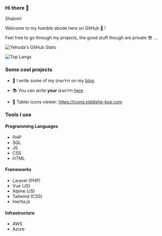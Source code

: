 ### Hi there 👋

<!--
**Yiddishe-Kop/Yiddishe-Kop** is a ✨ _special_ ✨ repository because its `README.md` (this file) appears on your GitHub profile.

Here are some ideas to get you started:

- 🔭 I’m currently working on ...
- 🌱 I’m currently learning ...
- 👯 I’m looking to collaborate on ...
- 🤔 I’m looking for help with ...
- 💬 Ask me about ...
- 📫 How to reach me: ...
- 😄 Pronouns: ...
- ⚡ Fun fact: ...
-->

Shalom!

Welcome to my humble abode here on GitHub 👋 !

Feel free to go through my projects, the good stuff though are private 😎 ...

![Yehuda's GitHub Stats](https://github-readme-stats.vercel.app/api?username=Yiddishe-Kop&count_private=true&show_icons=true)

![Top Langs](https://github-readme-stats.vercel.app/api/top-langs/?username=Yiddishe-Kop&layout=compact)

### Some cool projects

- 📝 I write some of my חידושים on my [blog](https://blog.yiddishe-kop.com).

- 📚 You can write **your** חידושים [here](https://pninim.yiddishe-kop.com)

- 💎 Tabler icons viewer: https://icons.yiddishe-kop.com

### Tools I use
#### Programming Languages

- PHP
- SQL
- JS
- CSS
- HTML

#### Frameworks

- Laravel (PHP)
- Vue (JS)
- Alpine (JS)
- Tailwind (CSS)
- Inertia.js

#### Infrastructure

- AWS
- Azure
